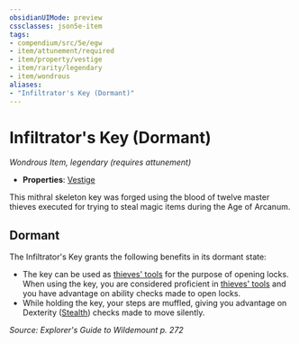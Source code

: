 ```yaml
---
obsidianUIMode: preview
cssclasses: json5e-item
tags:
- compendium/src/5e/egw
- item/attunement/required
- item/property/vestige
- item/rarity/legendary
- item/wondrous
aliases: 
- "Infiltrator's Key (Dormant)"
---
```

# Infiltrator's Key (Dormant)
*Wondrous Item, legendary (requires attunement)*  

- **Properties**: [Vestige](/Systems/5e/rules/item-properties.md#Vestige)

This mithral skeleton key was forged using the blood of twelve master thieves executed for trying to steal magic items during the Age of Arcanum.

## Dormant

The Infiltrator's Key grants the following benefits in its dormant state:

- The key can be used as [thieves' tools](/Systems/5e/items/thieves-tools.md) for the purpose of opening locks. When using the key, you are considered proficient in [thieves' tools](/Systems/5e/items/thieves-tools.md) and you have advantage on ability checks made to open locks.  
- While holding the key, your steps are muffled, giving you advantage on Dexterity ([Stealth](/Systems/5e/rules/skills.md#Stealth)) checks made to move silently.  

*Source: Explorer's Guide to Wildemount p. 272*